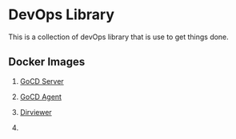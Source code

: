 # DevOps Library

This is a collection of devOps library that is use to get things done.

## Docker Images

1. [GoCD Server]()

2. [GoCD Agent]()

3. [Dirviewer]()

4. 


